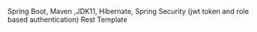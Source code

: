 Spring Boot, Maven ,JDK11, Hibernate, Spring Security (jwt token and role based authentication) Rest Template
